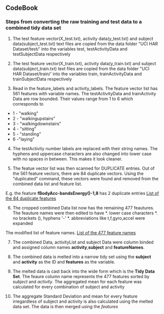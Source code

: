 ## CodeBook

### Steps from converting the raw training and test data to a combined tidy data set

1. The test feature vector(X_test.txt), activity data(y_test.txt) and subject data(subject_test.txt) text files are copied from the data folder "UCI HAR Dataset/test/' into the variables test, testActivityData and testSubjectData respectively

2. The test feature vector(X_train.txt), activity data(y_train.txt) and subject data(subject_train.txt) text files are copied from the data folder "UCI HAR Dataset/train/' into the variables train, trainActivityData and trainSubjectData respectively
  
3.  Read in the feature_labels and activity_labels. The feature vector list has 561 features with variable names. The testActivityData and trainActivity Data are row bounded. Their values range from 1 to 6 which corresponds to
  * 1 - "walking"  
  * 2 - "walkingupstairs" 
  * 3 - "walkingdownstairs"  
  * 4 - "sitting"     
  * 5 - "standing"           
  * 6 -"laying"

4. The testActivity number labels are replaced with their string names. The hyphens and uppercase characters are also changed into lower case with no spaces in between. This makes it look cleaner.

5. The featue vector list was then scanned for DUPLICATE entries. Out of the 561 feature vectors, there are 84 duplicate vectors. Using the "duplicated" command, these vectors were found and removed from the combined data list and feature list.

E.g. the feature **fBodyAcc-bandsEnergy()-1,8** has 2 duplicate entries
[List of the 84 duplicate features ](https://github.com/beeps82/GettingAndCleaningData/blob/master/duplicateFeatureList.md)

6. The cropped combined Data list now has the remaining 477 feautures. The feauture names were then edited to have
  *. lower case characters
  *. no brackets (), hyphens '-' 
  *. abbreviations like t,f,gyro,accel were expanded
  
The modified list of feature names. [List of the 477 feature names ](https://github.com/beeps82/GettingAndCleaningData/blob/master/featureNameList.md)

7. The combined Data, activityList and subject Data were column binded and assigned column names **activity**,**subject** and **featureNames**. 

8. The combined data is melted into a narrow tidy set using the **subject** and **activity** as the ID and **features** as the variable. 
 
9. The melted data is cast back into the wide form which is the **Tidy Data Set**. The feaure column name represents the 477 features sorted by *subject* and *activity*. The aggregated mean for each feature was calculated for every combination of subject and activity

10. The aggregate Standard Deviation and mean for every feature irregardless of subject and activity is also calculated using the melted data set. The data is then merged using the *features*

